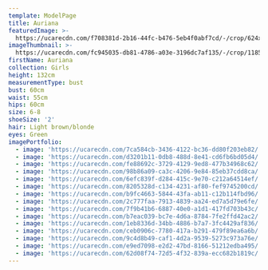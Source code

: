 ```yaml
---
template: ModelPage
title: Auriana
featuredImage: >-
  https://ucarecdn.com/f708381d-2b16-44fc-b476-5eb4f0abf7cd/-/crop/624x375/204,0/-/preview/
imageThumbnail: >-
  https://ucarecdn.com/fc945035-db81-4786-a03e-3196dc7af135/-/crop/1185x1518/889,18/-/preview/
firstName: Auriana
collection: Girls
height: 132cm
measurementType: bust
bust: 60cm
waist: 55cm
hips: 60cm
size: 6-8
shoeSize: '2'
hair: Light brown/blonde
eyes: Green
imagePortfolio:
  - image: 'https://ucarecdn.com/7ca584cb-3436-4122-bc36-dd80f203eb82/'
  - image: 'https://ucarecdn.com/d3201b11-0db8-488d-8e41-cd6fb6bd05d4/'
  - image: 'https://ucarecdn.com/fe88692c-3729-4129-9ed8-477b34968c62/'
  - image: 'https://ucarecdn.com/98b86a09-ca3c-4206-9e84-85eb37cdd8ca/'
  - image: 'https://ucarecdn.com/6efc839f-d284-415c-9e70-c212a64514ef/'
  - image: 'https://ucarecdn.com/8205328d-c134-4231-af80-fef9745200cd/'
  - image: 'https://ucarecdn.com/b9fc4663-5844-43fa-ab11-c12b114fbd96/'
  - image: 'https://ucarecdn.com/2c777faa-7913-4839-aa24-ed7a5d79e6fe/'
  - image: 'https://ucarecdn.com/7f9b41b6-6887-40e0-a1d1-417fd703b43c/'
  - image: 'https://ucarecdn.com/b7eac039-bc7e-4d6a-8784-7fe2ffd42ac2/'
  - image: 'https://ucarecdn.com/1eb8336d-34bb-4886-b7a7-3fc4429af836/'
  - image: 'https://ucarecdn.com/ceb0906c-7780-417a-b291-479f89ea6a6b/'
  - image: 'https://ucarecdn.com/9c4d8b49-caf1-4d2a-9539-5273c973a76e/'
  - image: 'https://ucarecdn.com/e9ed7098-e2d2-47bd-8166-51212edba495/'
  - image: 'https://ucarecdn.com/62d08f74-72d5-4f32-839a-ecc682b1819c/'
---
```


